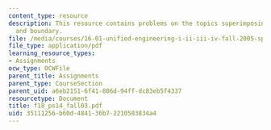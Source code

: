 ```yaml
---
content_type: resource
description: This resource contains problems on the topics superimposing uniform flow
  and boundary.
file: /media/courses/16-01-unified-engineering-i-ii-iii-iv-fall-2005-spring-2006/35111256b60d484136b72210583834a4_f18_ps14_fall03.pdf
file_type: application/pdf
learning_resource_types:
- Assignments
ocw_type: OCWFile
parent_title: Assignments
parent_type: CourseSection
parent_uid: a6eb2151-6f41-806d-94ff-dc83eb5f4337
resourcetype: Document
title: f18_ps14_fall03.pdf
uid: 35111256-b60d-4841-36b7-2210583834a4
---
```

